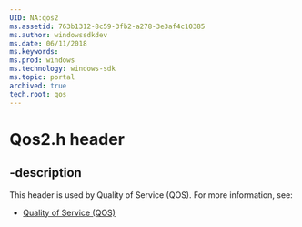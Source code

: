 ```yaml
---
UID: NA:qos2
ms.assetid: 763b1312-8c59-3fb2-a278-3e3af4c10385
ms.author: windowssdkdev
ms.date: 06/11/2018
ms.keywords: 
ms.prod: windows
ms.technology: windows-sdk
ms.topic: portal
archived: true
tech.root: qos
---
```


# Qos2.h header


## -description


This header is used by Quality of Service (QOS). For more information, see:

- [Quality of Service (QOS)](../_qos/index.md)
